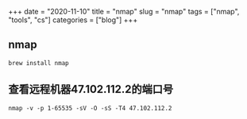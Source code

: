 +++ 
date = "2020-11-10"
title = "nmap"
slug = "nmap" 
tags = ["nmap", "tools", "cs"]
categories = ["blog"]
+++

## nmap
```
brew install nmap
```

## 查看远程机器47.102.112.2的端口号
```
nmap -v -p 1-65535 -sV -O -sS -T4 47.102.112.2
```
